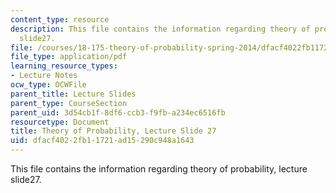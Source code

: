 ```yaml
---
content_type: resource
description: This file contains the information regarding theory of probability, lecture
  slide27.
file: /courses/18-175-theory-of-probability-spring-2014/dfacf4022fb11721ad15290c948a1643_MIT18_175S14_Lecture27.pdf
file_type: application/pdf
learning_resource_types:
- Lecture Notes
ocw_type: OCWFile
parent_title: Lecture Slides
parent_type: CourseSection
parent_uid: 3d54cb1f-8df6-ccb3-f9fb-a234ec6516fb
resourcetype: Document
title: Theory of Probability, Lecture Slide 27
uid: dfacf402-2fb1-1721-ad15-290c948a1643
---
```

This file contains the information regarding theory of probability, lecture slide27.

